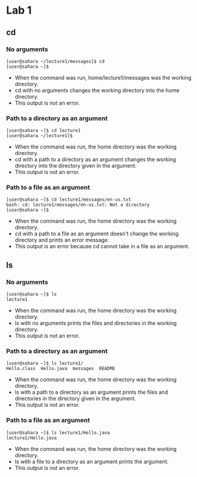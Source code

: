 # Lab 1

## cd

### No arguments
    [user@sahara ~/lecture1/messages]$ cd
    [user@sahara ~]$ 

* When the command was run, home/lecture1/messages was the working directory.
* cd with no arguments changes the working directory into the home directory.
* This output is not an error.

### Path to a directory as an argument
    [user@sahara ~]$ cd lecture1
    [user@sahara ~/lecture1]$

* When the command was run, the home directory was the working directory.
* cd with a path to a directory as an argument changes the working directory into the directory given in the argument.
* This output is not an error.

### Path to a file as an argument
    [user@sahara ~]$ cd lecture1/messages/en-us.txt 
    bash: cd: lecture1/messages/en-us.txt: Not a directory
    [user@sahara ~]$

* When the command was run, the home directory was the working directory.
* cd with a path to a file as an argument doesn't change the working directory and prints an error message.
* This output is an error because cd cannot take in a file as an argument.

## ls

### No arguments
    [user@sahara ~]$ ls
    lecture1

* When the command was run, the home directory was the working directory.
* ls with no arguments prints the files and directories in the working directory.
* This output is not an error.

### Path to a directory as an argument
    [user@sahara ~]$ ls lecture1/
    Hello.class  Hello.java  messages  README

* When the command was run, the home directory was the working directory.
* ls with a path to a directory as an argument prints the files and directories in the directory given in the argument.
* This output is not an error.

### Path to a file as an argument
    [user@sahara ~]$ ls lecture1/Hello.java 
    lecture1/Hello.java

* When the command was run, the home directory was the working directory.
* ls with a file to a directory as an argument prints the argument.
* This output is not an error.

